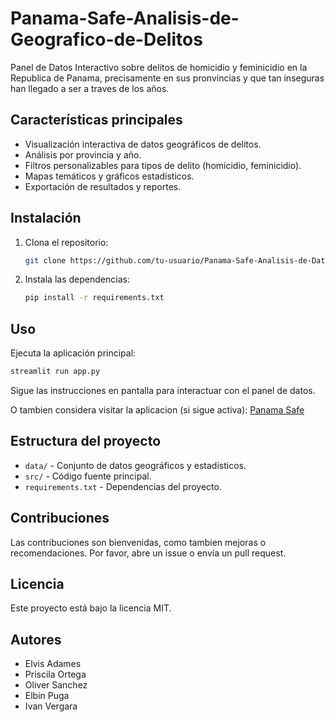 # Panama-Safe-Analisis-de-Geografico-de-Delitos
Panel de Datos Interactivo sobre delitos de homicidio y feminicidio en la Republica de Panama, precisamente en sus pronvincias y que tan inseguras han llegado a ser a traves de los años.

## Características principales

- Visualización interactiva de datos geográficos de delitos.
- Análisis por provincia y año.
- Filtros personalizables para tipos de delito (homicidio, feminicidio).
- Mapas temáticos y gráficos estadísticos.
- Exportación de resultados y reportes.

## Instalación

1. Clona el repositorio:
    ```bash
    git clone https://github.com/tu-usuario/Panama-Safe-Analisis-de-Datos-Geograficos-de-Delitos.git
    ```
2. Instala las dependencias:
    ```bash
    pip install -r requirements.txt
    ```

## Uso

Ejecuta la aplicación principal:
```bash
streamlit run app.py
```
Sigue las instrucciones en pantalla para interactuar con el panel de datos.

O tambien considera visitar la aplicacion (si sigue activa):
[Panama Safe](https://panama-safe.streamlit.app/)

## Estructura del proyecto

- `data/` - Conjunto de datos geográficos y estadísticos.
- `src/` - Código fuente principal.
- `requirements.txt` - Dependencias del proyecto.

## Contribuciones

Las contribuciones son bienvenidas, como tambien mejoras o recomendaciones. Por favor, abre un issue o envía un pull request.

## Licencia

Este proyecto está bajo la licencia MIT.

## Autores
- Elvis Adames
- Priscila Ortega
- Oliver Sanchez
- Elbin Puga
- Ivan Vergara
